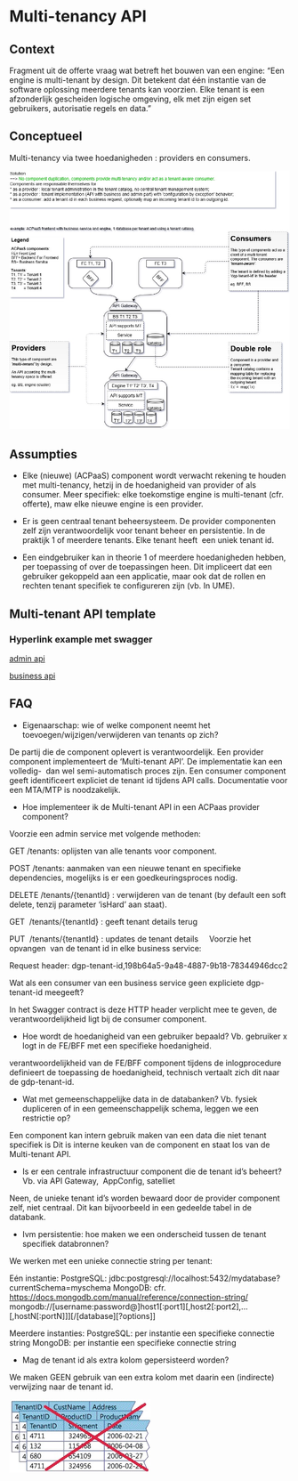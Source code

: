 # Multi-tenancy API


## Context

Fragment uit de offerte vraag wat betreft het bouwen van een engine:
“Een engine is multi-tenant by design. Dit betekent dat één instantie van de software oplossing meerdere tenants kan voorzien. Elke tenant is een afzonderlijk gescheiden logische omgeving, elk met zijn eigen set gebruikers, autorisatie regels en data.”


## Conceptueel

Multi-tenancy via twee hoedanigheden : providers en consumers.

![multitenancy_conceptueel](/img/multitenancy_conceptueel_20180313.jpg)


## Assumpties

* Elke (nieuwe) (ACPaaS) component wordt verwacht rekening te houden met multi-tenancy, hetzij in de hoedanigheid van provider of als consumer. 
Meer specifiek: elke toekomstige engine is multi-tenant (cfr. offerte), maw elke nieuwe engine is een provider.

* Er is geen centraal tenant beheersysteem.
De provider componenten zelf zijn verantwoordelijk voor tenant beheer en persistentie. In de praktijk 1 of meerdere tenants. Elke tenant heeft  een uniek tenant id. 

* Een eindgebruiker kan in theorie 1 of meerdere hoedanigheden hebben, per toepassing of over de toepassingen heen. Dit impliceert dat een gebruiker gekoppeld aan een applicatie, maar ook dat de rollen en rechten tenant specifiek te configureren zijn (vb. In UME).

## Multi-tenant API template

### Hyperlink example met swagger
[admin api](https://editor.swagger.io/?url=https://raw.githubusercontent.com/digipolisantwerpdocumentation/api-design-and-patterns/multitenancy/swaggers/multitenancy/admin.json) 

[business api](https://editor.swagger.io/?url=https://raw.githubusercontent.com/digipolisantwerpdocumentation/api-design-and-patterns/multitenancy/swaggers/multitenancy/business.json) 


## FAQ

*  Eigenaarschap: wie of welke component neemt het toevoegen/wijzigen/verwijderen van tenants op zich?

De partij die de component oplevert is verantwoordelijk.
Een provider component implementeert de ‘Multi-tenant API’. De implementatie kan een volledig-  dan wel semi-automatisch proces zijn.
Een consumer component geeft identificeert expliciet de tenant id tijdens API calls. 
Documentatie voor een MTA/MTP is noodzakelijk.

*  Hoe implementeer ik de Multi-tenant API in een ACPaas provider component?

Voorzie een admin service met volgende methoden:

GET /tenants: oplijsten van alle tenants voor component.

POST /tenants: aanmaken van een nieuwe tenant en specifieke dependencies, mogelijks is er een goedkeuringsproces nodig.

DELETE /tenants/{tenantId} : verwijderen van de tenant (by default een soft delete, tenzij parameter ‘isHard’ aan staat).

GET  /tenants/{tenantId} : geeft tenant details terug

PUT  /tenants/{tenantId} : updates de tenant details
    
Voorzie het opvangen  van de tenant id in elke business service: 

Request header: dgp-tenant-id,198b64a5-9a48-4887-9b18-78344946dcc2

Wat als een consumer van een business service geen expliciete dgp-tenant-id meegeeft?

In het Swagger contract is deze HTTP header verplicht mee te geven, de verantwoordelijkheid ligt bij de consumer component.

* Hoe wordt de hoedanigheid van een gebruiker bepaald? 
Vb. gebruiker x logt in de FE/BFF met een specifieke hoedanigheid.

verantwoordelijkheid van de FE/BFF component
tijdens de inlogprocedure definieert de toepassing de hoedanigheid, technisch vertaalt zich dit naar de gdp-tenant-id.

* Wat met gemeenschappelijke data in de databanken?
Vb. fysiek dupliceren of in een gemeenschappelijk schema, leggen we een restrictie op?

Een component kan intern gebruik maken van een data die niet tenant specifiek is
Dit is interne keuken van de component en staat los van de Multi-tenant API.

* Is er een centrale infrastructuur component die de tenant id’s beheert?
Vb. via API Gateway,  AppConfig,  satelliet

Neen, de unieke tenant id’s worden bewaard door de provider component zelf, niet centraal. Dit kan bijvoorbeeld in een gedeelde tabel in de databank.

* Ivm persistentie: hoe maken we een onderscheid tussen de tenant specifiek databronnen?

We werken met een unieke connectie string per tenant:

Eén instantie:
PostgreSQL: jdbc:postgresql://localhost:5432/mydatabase?currentSchema=myschema
MongoDB: cfr. https://docs.mongodb.com/manual/reference/connection-string/
mongodb://[username:password@]host1[:port1][,host2[:port2],...[,hostN[:portN]]][/[database][?options]]

Meerdere instanties:
PostgreSQL: per instantie een specifieke connectie string
MongoDB: per instantie een specifieke connectie string

* Mag de tenant id als extra kolom gepersisteerd worden?

We maken GEEN gebruik van een extra kolom met daarin een (indirecte) verwijzing naar de tenant id.

![multitenancy_no_tenant_id_columns](/img/multitenancy_no_tenant_id_comlumns_20180313.jpg)
